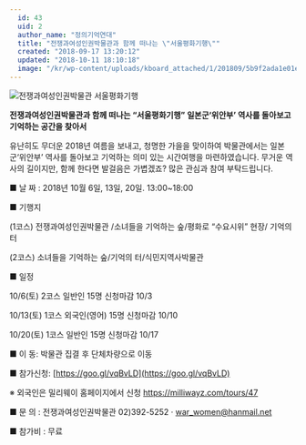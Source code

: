 ```yaml
---
  id: 43
  uid: 2
  author_name: "정의기억연대"
  title: "전쟁과여성인권박물관과 함께 떠나는 \"서울평화기행\""
  created: "2018-09-17 13:20:12"
  updated: "2018-10-11 18:10:18"
  image: "/kr/wp-content/uploads/kboard_attached/1/201809/5b9f2ada1e01e9376222.png"
---
```

![전쟁과여성인권박물관 서울평화기행](/kr/wp-content/uploads/kboard_attached/1/201809/5b9f2ada1e01e9376222.png)

**전쟁과여성인권박물관과 함께 떠나는 “서울평화기행”
일본군‘위안부’ 역사를 돌아보고 기억하는 공간을 찾아서**

유난히도 무더운 2018년 여름을 보내고, 청명한 가을을 맞이하여 박물관에서는 일본군‘위안부’ 역사를 돌아보고 기억하는 의미 있는 시간여행을 마련하였습니다. 무거운 역사의 길이지만, 함께 한다면 발걸음은 가볍겠죠? 많은 관심과 참여 부탁드립니다.

■ 날 짜 : 2018년 10월 6일, 13일, 20일. 13:00~18:00

■ 기행지 

(1코스) 전쟁과여성인권박물관 /소녀들을 기억하는 숲/평화로 “수요시위” 현장/ 기억의 터

(2코스) 소녀들을 기억하는 숲/기억의 터/식민지역사박물관


■ 일정

10/6(토) 2코스 일반인 15명 신청마감 10/3

10/13(토) 1코스 외국인(영어) 15명 신청마감 10/10

10/20(토) 1코스 일반인 15명 신청마감 10/17 


■ 이 동: 박물관 집결 후 단체차량으로 이동

■ 참가신청: [https://goo.gl/vqBvLD](https://goo.gl/vqBvLD)

※ 외국인은 밀리웨이 홈페이지에서 신청 https://milliwayz.com/tours/47 

■ 문 의 : 전쟁과여성인권박물관 02)392-5252 · war_women@hanmail.net 

■ 참가비 : 무료